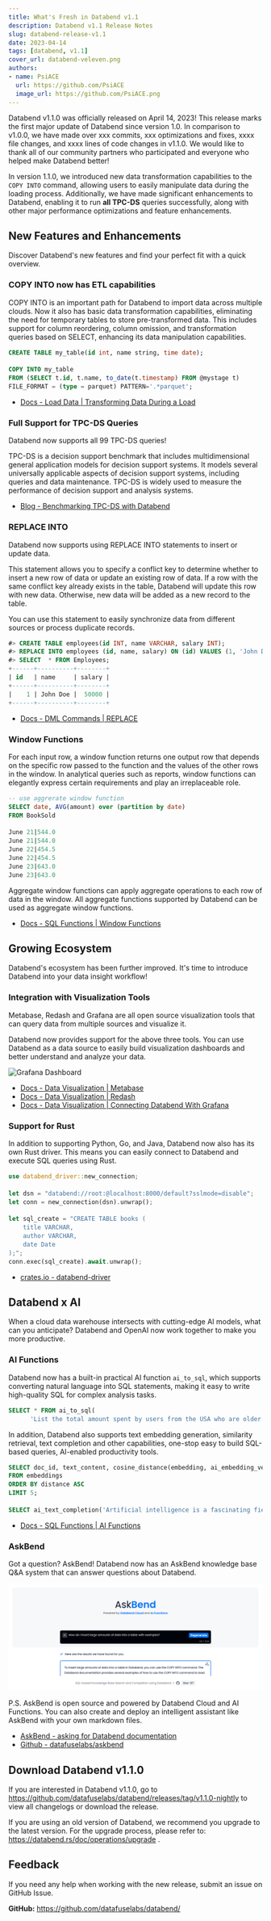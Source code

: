 ```yaml
---
title: What's Fresh in Databend v1.1
description: Databend v1.1 Release Notes
slug: databend-release-v1.1
date: 2023-04-14
tags: [databend, v1.1]
cover_url: databend-veleven.png
authors:
- name: PsiACE
  url: https://github.com/PsiACE
  image_url: https://github.com/PsiACE.png
---
```


Databend v1.1.0 was officially released on April 14, 2023! This release marks the first major update of Databend since version 1.0. In comparison to v1.0.0, we have made over xxx commits, xxx optimizations and fixes, xxxx file changes, and xxxx lines of code changes in v1.1.0. We would like to thank all of our community partners who participated and everyone who helped make Databend better!

In version 1.1.0, we introduced new data transformation capabilities to the `COPY INTO` command, allowing users to easily manipulate data during the loading process. Additionally, we have made significant enhancements to Databend, enabling it to run **all TPC-DS** queries successfully, along with other major performance optimizations and feature enhancements.

## New Features and Enhancements

Discover Databend's new features and find your perfect fit with a quick overview.

### COPY INTO now has ETL capabilities

COPY INTO is an important path for Databend to import data across multiple clouds. Now it also has basic data transformation capabilities, eliminating the need for temporary tables to store pre-transformed data. This includes support for column reordering, column omission, and transformation queries based on SELECT, enhancing its data manipulation capabilities.

```sql
CREATE TABLE my_table(id int, name string, time date);

COPY INTO my_table
FROM (SELECT t.id, t.name, to_date(t.timestamp) FROM @mystage t)
FILE_FORMAT = (type = parquet) PATTERN='.*parquet';
```

- [Docs - Load Data | Transforming Data During a Load](https://databend.rs/doc/load-data/data-load-transform)

### Full Support for TPC-DS Queries

Databend now supports all 99 TPC-DS queries!

TPC-DS is a decision support benchmark that includes multidimensional general application models for decision support systems. It models several universally applicable aspects of decision support systems, including queries and data maintenance. TPC-DS is widely used to measure the performance of decision support and analysis systems.

- [Blog - Benchmarking TPC-DS with Databend](https://databend.rs/blog/2023/04/11/benchmark-tpc-ds)

### REPLACE INTO

Databend now supports using REPLACE INTO statements to insert or update data.

This statement allows you to specify a conflict key to determine whether to insert a new row of data or update an existing row of data. If a row with the same conflict key already exists in the table, Databend will update this row with new data. Otherwise, new data will be added as a new record to the table.

You can use this statement to easily synchronize data from different sources or process duplicate records.

```sql
#> CREATE TABLE employees(id INT, name VARCHAR, salary INT);
#> REPLACE INTO employees (id, name, salary) ON (id) VALUES (1, 'John Doe', 50000);
#> SELECT  * FROM Employees;
+------+----------+--------+
| id   | name     | salary |
+------+----------+--------+
|    1 | John Doe |  50000 |
+------+----------+--------+
```

- [Docs - DML Commands | REPLACE](https://databend.rs/doc/sql-commands/dml/dml-replace)

### Window Functions

For each input row, a window function returns one output row that  depends on the specific row passed to the function and the values of the  other rows in the window. In analytical queries such as reports, window functions can elegantly express certain requirements and play an irreplaceable role.

```sql
-- use aggrerate window function
SELECT date, AVG(amount) over (partition by date)
FROM BookSold

June 21|544.0
June 21|544.0
June 22|454.5
June 22|454.5
June 23|643.0
June 23|643.0
```

Aggregate window functions can apply aggregate operations to each row of data in the window. All aggregate functions supported by Databend can be used as aggregate window functions.

- [Docs - SQL Functions | Window Functions](https://databend.rs/doc/sql-functions/window-functions/)

## Growing Ecosystem

Databend's ecosystem has been further improved. It's time to introduce Databend into your data insight workflow!

### Integration with Visualization Tools

Metabase, Redash and Grafana are all open source visualization tools that can query data from multiple sources and visualize it.

Databend now provides support for the above three tools. You can use Databend as a data source to easily build visualization dashboards and better understand and analyze your data.

![Grafana Dashboard](https://databend.rs/img/integration/integration-gui-grafana-dashboard.png)

- [Docs - Data Visualization | Metabase](https://databend.rs/doc/integrations/gui-tool/metabase)
- [Docs - Data Visualization | Redash](https://databend.rs/doc/integrations/gui-tool/redash)
- [Docs - Data Visualization | Connecting Databend With Grafana](https://databend.rs/doc/integrations/gui-tool/grafana)

### Support for Rust

In addition to supporting Python, Go, and Java, Databend now also has its own Rust driver. This means you can easily connect to Databend and execute SQL queries using Rust.

```rust
use databend_driver::new_connection;

let dsn = "databend://root:@localhost:8000/default?sslmode=disable";
let conn = new_connection(dsn).unwrap();

let sql_create = "CREATE TABLE books (
    title VARCHAR,
    author VARCHAR,
    date Date
);";
conn.exec(sql_create).await.unwrap();
```

- [crates.io - databend-driver](https://crates.io/crates/databend-driver)

## Databend x AI

When a cloud data warehouse intersects with cutting-edge AI models, what can you anticipate? Databend and OpenAI now work together to make you more productive.

### AI Functions

Databend now has a built-in practical AI function `ai_to_sql`, which supports converting natural language into SQL statements, making it easy to write high-quality SQL for complex analysis tasks.

```sql
SELECT * FROM ai_to_sql(
      'List the total amount spent by users from the USA who are older than 30 years, grouped by their names, along with the number of orders they made in 2022');
```

In addition, Databend also supports text embedding generation, similarity retrieval, text completion and other capabilities, one-stop easy to build SQL-based queries, AI-enabled productivity tools.

```sql
SELECT doc_id, text_content, cosine_distance(embedding, ai_embedding_vector('What is a subfield of artificial intelligence?')) AS distance
FROM embeddings
ORDER BY distance ASC
LIMIT 5;

SELECT ai_text_completion('Artificial intelligence is a fascinating field. What is a subfield of artificial intelligence?') AS completion;
```

- [Docs - SQL Functions | AI Functions](https://databend.rs/doc/sql-functions/ai-functions/)

### AskBend

Got a question? AskBend! Databend now has an AskBend knowledge base Q&A system that can answer questions about Databend.

![AskBend](../static/img/blog/askbend.png)

P.S. AskBend is open source and powered by Databend Cloud and AI Functions. You can also create and deploy an intelligent assistant like AskBend with your own markdown files.

- [AskBend - asking for Databend documentation](https://ask.databend.rs/)
- [Github - datafuselabs/askbend](https://github.com/datafuselabs/askbend)

## Download Databend v1.1.0

If you are interested in Databend v1.1.0, go to <https://github.com/datafuselabs/databend/releases/tag/v1.1.0-nightly> to view all changelogs or download the release.

If you are using an old version of Databend, we recommend you upgrade to the latest version. For the upgrade process, please refer to:  <https://databend.rs/doc/operations/upgrade> .

## Feedback

If you need any help when working with the new release, submit an issue on GitHub Issue.

**GitHub:** <https://github.com/datafuselabs/databend/>
